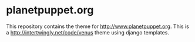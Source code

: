 planetpuppet.org
================

This repository contains the theme for http://www.planetpuppet.org.
This is a http://intertwingly.net/code/venus theme using django templates.
